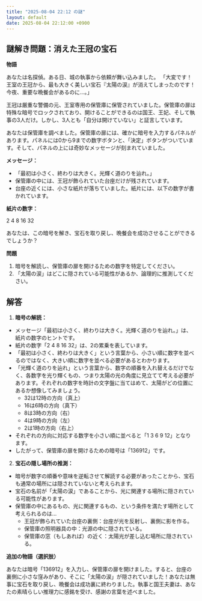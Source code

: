```yaml
---
title: "2025-08-04 22:12 の謎"
layout: default
date: 2025-08-04 22:12:00 +0900
---
```

## 謎解き問題：消えた王冠の宝石

**物語**

あなたは名探偵。ある日、城の執事から依頼が舞い込みました。
「大変です！王室の王冠から、最も大きく美しい宝石『太陽の涙』が消えてしまったのです！今夜、重要な晩餐会があるのに…。」

王冠は厳重な警備の元、王室専用の保管庫に保管されていました。保管庫の扉は特殊な暗号でロックされており、開けることができるのは国王、王妃、そして執事の3人だけ。しかし、3人とも「自分は開けていない」と証言しています。

あなたは保管庫を調べました。保管庫の扉には、確かに暗号を入力するパネルがあります。パネルには0から9までの数字ボタンと、「決定」ボタンがついています。そして、パネルの上には奇妙なメッセージが刻まれていました。

**メッセージ：**

*   「最初は小さく、終わりは大きく。光輝く道のりを辿れ。」
*   保管庫の中には、王冠が飾られていた台座だけが残されています。
*   台座の近くには、小さな紙片が落ちていました。紙片には、以下の数字が書かれています。

**紙片の数字：**

2 4 8 16 32

あなたは、この暗号を解き、宝石を取り戻し、晩餐会を成功させることができるでしょうか？

**問題**

1.  暗号を解読し、保管庫の扉を開けるための数字を特定してください。
2.  「太陽の涙」はどこに隠されている可能性があるか、論理的に推測してください。

## 解答

1.  **暗号の解読：**

*   メッセージ「最初は小さく、終わりは大きく。光輝く道のりを辿れ。」は、紙片の数字のヒントです。
*   紙片の数字「2 4 8 16 32」は、2の累乗を表しています。
*   「最初は小さく、終わりは大きく」という言葉から、小さい順に数字を並べるのではなく、大きい順に数字を並べる必要があるとわかります。
*   「光輝く道のりを辿れ」という言葉から、数字の順番を入れ替えるだけでなく、各数字を光り輝くもの、つまり太陽の光の角度に見立てて考える必要があります。それぞれの数字を時計の文字盤に当てはめて、太陽がどの位置にあるか想像してみましょう。
    *   32は12時の方向（真上）
    *   16は6時の方向（真下）
    *   8は3時の方向（右）
    *   4は9時の方向（左）
    *   2は1時の方向（右上）
*   それぞれの方向に対応する数字を小さい順に並べると「1 3 6 9 12」となります。
*   したがって、保管庫の扉を開けるための暗号は「136912」です。

2.  **宝石の隠し場所の推測：**

*   暗号が数字の順番や意味を逆転させて解読する必要があったことから、宝石も通常の場所には隠されていないと考えられます。
*   宝石の名前が「太陽の涙」であることから、光に関連する場所に隠されている可能性があります。
*   保管庫の中にあるもの、光に関連するもの、という条件を満たす場所として考えられるのは…
    *   王冠が飾られていた台座の裏側：台座が光を反射し、裏側に影を作る。
    *   保管庫の照明器具の中：光源の中に隠されている。
    *   保管庫の窓（もしあれば）の近く：太陽光が差し込む場所に隠されている。

**追加の物語（選択肢）**

あなたは暗号「136912」を入力し、保管庫の扉を開けました。すると、台座の裏側に小さな窪みがあり、そこに「太陽の涙」が隠されていました！あなたは無事に宝石を取り戻し、晩餐会は成功裏に終わりました。執事と国王夫妻は、あなたの素晴らしい推理力に感銘を受け、感謝の言葉を述べました。
